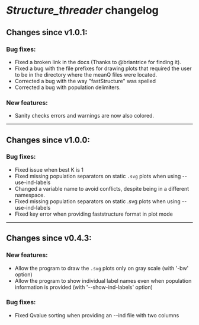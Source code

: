 # *Structure_threader* changelog

## Changes since v1.0.1:

### Bug fixes:
* Fixed a broken link in the docs (Thanks to @briantrice for finding it).
* Fixed a bug with the file prefixes for drawing plots that required the user to be in the directory where the meanQ files were located.
* Corrected a bug with the way "fastStructure" was spelled
* Corrected a bug with population delimiters.

### New features:
* Sanity checks errors and warnings are now also colored.

---

## Changes since v1.0.0:

### Bug fixes:
* Fixed issue when best K is 1
* Fixed missing population separators on static `.svg` plots when using --use-ind-labels
* Changed a variable name to avoid conflicts, despite being in a different namespace.
* Fixed missing population separators on static .svg plots when using --use-ind-labels
* Fixed key error when providing faststructure format in plot mode

---

## Changes since v0.4.3:

### New features:
* Allow the program to draw the `.svg` plots only on gray scale (with '-bw' option)
* Allow the program to show individual label names even when population information is provided (with '--show-ind-labels' option)

### Bug fixes:
* Fixed Qvalue sorting when providing an --ind file with two columns
